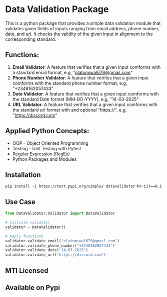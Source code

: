 # Data Validation Package
This is a python package that provides a simple data validation module that validates given fields of inputs ranging from email address, phone number, date, and url. It checks the validity of the given input in alignment to the corresponding standard. 

## Functions:
1. **Email Validator**: A feature that verifies that a given input comforms with a standard email format, e.g, "olatomiwal679@gmail.com"
2. **Phone Number Validator**: A feature that verifies that a given input comforms with the standard phone number format, e.g, "+2348162057433"
3. **Date Validator**: A feature that verifies that a given input comforms with the standard Date format (MM-DD-YYYY), e.g, "14-03-2025"
4. **URL Validator**: A feature that verifies that a given input comforms with the standard url format with and optional "https://", e.g, "https://discord.com"

## Applied Python Concepts:
* OOP - Object Oriented Programming
* Testing - Unit Testing with Pytest
* Regular Expression (RegEx)
* Python Packages and Modules

## Installation
```
pip install -i https://test.pypi.org/simple/ datavalidator-Mr-Lit==0.1
```

## Use Case
```python
from DataValidator.Validator import DataValidator

# Initiate validator
validator = DataValidator()

# Apply functions
validator.validate_email("olatomiwal679@gmail.com")
validator.validate_phone_number("+2348162057433")
validator.validate_date("14-03-2025")
validator.validate_url("https://discord.com")
```
## MTI Licensed

## Available on Pypi

